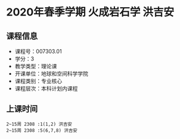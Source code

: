 # 2020年春季学期 火成岩石学 洪吉安






## 课程信息

- 课程号：007303.01
- 学分：3
- 教学类型：理论课
- 开课单位：地球和空间科学学院
- 课程类别：专业核心
- 课程层次：本科计划内课程

## 上课时间

```
2~15周 2308 :1(1,2) 洪吉安
2~15周 2308 :5(6,7,8) 洪吉安
```

